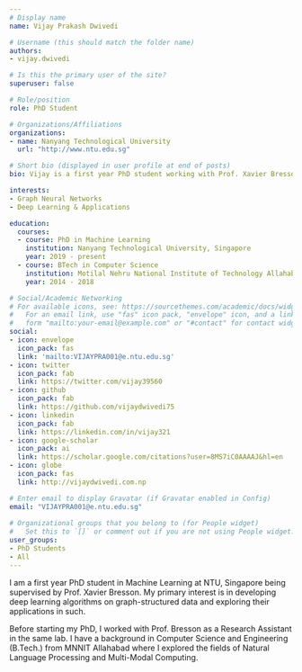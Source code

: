```yaml
---
# Display name
name: Vijay Prakash Dwivedi

# Username (this should match the folder name)
authors:
- vijay.dwivedi

# Is this the primary user of the site?
superuser: false

# Role/position
role: PhD Student

# Organizations/Affiliations
organizations:
- name: Nanyang Technological University
  url: "http://www.ntu.edu.sg"

# Short bio (displayed in user profile at end of posts)
bio: Vijay is a first year PhD student working with Prof. Xavier Bresson to develop neural networks based algorithms for machine learning on graph-structured data. He has an experience of using deep learning for predictive problems in NLP and vision based applications.

interests:
- Graph Neural Networks
- Deep Learning & Applications

education:
  courses:
  - course: PhD in Machine Learning
    institution: Nanyang Technological University, Singapore
    year: 2019 - present
  - course: BTech in Computer Science
    institution: Motilal Nehru National Institute of Technology Allahabad, India
    year: 2014 - 2018  

# Social/Academic Networking
# For available icons, see: https://sourcethemes.com/academic/docs/widgets/#icons
#   For an email link, use "fas" icon pack, "envelope" icon, and a link in the
#   form "mailto:your-email@example.com" or "#contact" for contact widget.
social:
- icon: envelope
  icon_pack: fas
  link: 'mailto:VIJAYPRA001@e.ntu.edu.sg'
- icon: twitter
  icon_pack: fab
  link: https://twitter.com/vijay39560
- icon: github
  icon_pack: fab
  link: https://github.com/vijaydwivedi75
- icon: linkedin
  icon_pack: fab
  link: https://linkedin.com/in/vijay321
- icon: google-scholar
  icon_pack: ai
  link: https://scholar.google.com/citations?user=8MS7iC0AAAAJ&hl=en
- icon: globe
  icon_pack: fas
  link: http://vijaydwivedi.com.np

# Enter email to display Gravatar (if Gravatar enabled in Config)
email: "VIJAYPRA001@e.ntu.edu.sg"
  
# Organizational groups that you belong to (for People widget)
#   Set this to `[]` or comment out if you are not using People widget.  
user_groups:
- PhD Students
- All
---
```


I am a first year PhD student in Machine Learning at NTU, Singapore being supervised by Prof. Xavier Bresson. My primary interest is in developing deep learning algorithms on graph-structured data and exploring their applications in such.

Before starting my PhD, I worked with Prof. Bresson as a Research Assistant in the same lab. I have a background in Computer Science and Engineering (B.Tech.) from MNNIT Allahabad where I explored the fields of Natural Language Processing and Multi-Modal Computing.
